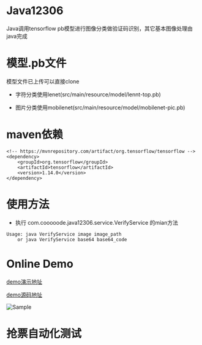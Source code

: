 # Java12306
Java调用tensorflow pb模型进行图像分类做验证码识别，其它基本图像处理由java完成

模型.pb文件
=
模型文件已上传可以直接clone

  - 字符分类使用lenet(src/main/resource/model/lennt-top.pb)   
  
  - 图片分类使用mobilenet(src/main/resource/model/mobilenet-pic.pb)

maven依赖
=
```
<!-- https://mvnrepository.com/artifact/org.tensorflow/tensorflow -->
<dependency>
    <groupId>org.tensorflow</groupId>
    <artifactId>tensorflow</artifactId>
    <version>1.14.0</version>
</dependency>
```
使用方法
=
  - 执行 com.cooooode.java12306.service.VerifyService 的mian方法
  
  ```
  Usage: java VerifyService image image_path
      or java VerifyService base64 base64_code
 ```
Online Demo
=
[demo演示地址](http://www.dill.fun/)

[demo源码地址](https://github.com/vua/Java12306/tree/web)
<p align="left">
	<img src="https://github.com/vua/Java12306/blob/master/image/dill.fun.png" alt="Sample" >
</p>

抢票自动化测试
=
